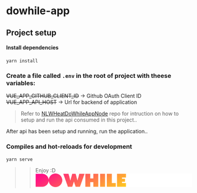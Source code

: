 # dowhile-app

## Project setup

#### Install dependencies
```
yarn install
```
### Create a file called `.env` in the root of project with theese variables:

~~VUE_APP_GITHUB_CLIENT_ID~~ -> Github OAuth Client ID
~~VUE_APP_API_HOST~~ -> Url for backend of application


> Refer to [NLWHeatDoWhileAppNode]() repo for intruction on how to setup and run the api consumed in this project..

After api has been setup and running, run the application..

### Compiles and hot-reloads for development
```
yarn serve
```

>> Enjoy :D
![dowhile](./src/assets/default-icons/dowhile.svg)
